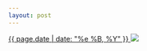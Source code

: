 ```yaml
---
layout: post
---
```


<p>
  <a href="/92">
    <time>{{ page.date | date: "%e %B, %Y" }}</time>
  </a>
  <a href="/92"><img src="{{ site.assets_url }}/92.jpg"/></a>
</p>
